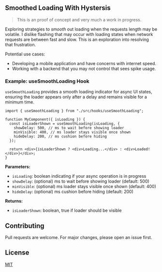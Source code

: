 ## Smoothed Loading With Hystersis

> This is an proof of concept and very much a work in progress.

Exploring strategies to _smooth_ out loading when the requests length may be volatile. I dislike flashing that may occur with loading states when network requests are between fast and slow. This is an exploration into resolving that frustration.

Potential use cases:

- Developing a mobile application and have concerns with internet speed.
- Working with a backend that you may not control that sees spike usage.

### Example: useSmoothLoading Hook

`useSmoothLoading` provides a smooth loading indicator for async UI states, ensuring the loader appears only after a delay and remains visible for a minimum time.

```tsx
import { useSmoothLoading } from "./src/hooks/useSmoothLoading";

function MyComponent({ isLoading }) {
  const isLoaderShown = useSmoothLoading(isLoading, {
    showDelay: 500, // ms to wait before showing loader
    minVisible: 400, // ms loader stays visible once shown
    hideDelay: 200, // ms cushion before hiding
  });

  return <div>{isLoaderShown ? <div>Loading...</div> : <div>Loaded!</div>}</div>;
}
```

**Parameters:**

- `isLoading`: boolean indicating if your async operation is in progress
- `showDelay`: (optional) ms to wait before showing loader (default: 500)
- `minVisible`: (optional) ms loader stays visible once shown (default: 400)
- `hideDelay`: (optional) ms cushion before hiding (default: 200)

**Returns:**

- `isLoaderShown`: boolean, true if loader should be visible

## Contributing

Pull requests are welcome. For major changes, please open an issue first.

## License

[MIT](LICENSE)
